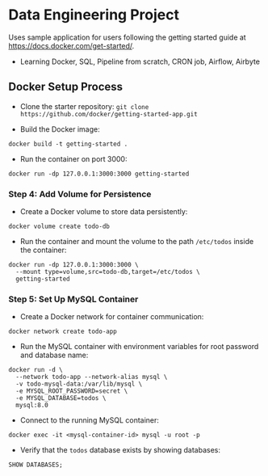 # Data Engineering Project

Uses sample application for users following the getting started guide at https://docs.docker.com/get-started/.

- Learning Docker, SQL, Pipeline from scratch, CRON job, Airflow, Airbyte

## Docker Setup Process

- Clone the starter repository:
`git clone https://github.com/docker/getting-started-app.git`

- Build the Docker image:
```
docker build -t getting-started .
```

- Run the container on port 3000:
```
docker run -dp 127.0.0.1:3000:3000 getting-started
```

### Step 4: Add Volume for Persistence

- Create a Docker volume to store data persistently:
```
docker volume create todo-db
```

- Run the container and mount the volume to the path `/etc/todos` inside the container:
```
docker run -dp 127.0.0.1:3000:3000 \
  --mount type=volume,src=todo-db,target=/etc/todos \
  getting-started
```

### Step 5: Set Up MySQL Container

- Create a Docker network for container communication:
```
docker network create todo-app
```

- Run the MySQL container with environment variables for root password and database name:
```
docker run -d \
  --network todo-app --network-alias mysql \
  -v todo-mysql-data:/var/lib/mysql \
  -e MYSQL_ROOT_PASSWORD=secret \
  -e MYSQL_DATABASE=todos \
  mysql:8.0
```

- Connect to the running MySQL container:
```
docker exec -it <mysql-container-id> mysql -u root -p
```

- Verify that the `todos` database exists by showing databases:
```
SHOW DATABASES;
```
